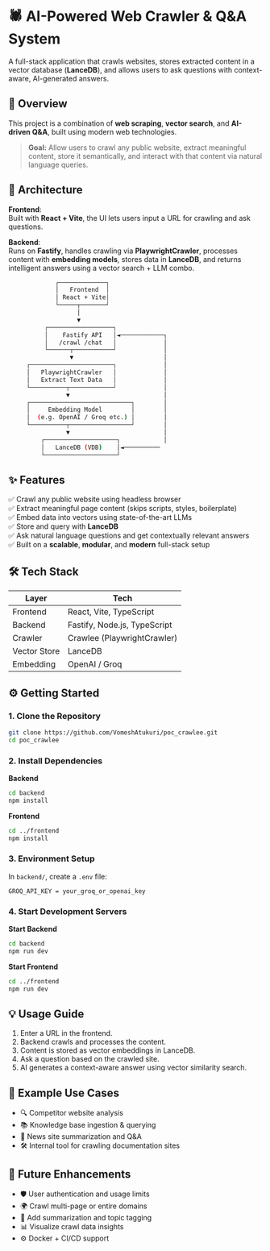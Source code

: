 

# 🕷️ AI-Powered Web Crawler & Q&A System

A full-stack application that crawls websites, stores extracted content in a vector database (**LanceDB**), and allows users to ask questions with context-aware, AI-generated answers.

## 📌 Overview

This project is a combination of **web scraping**, **vector search**, and **AI-driven Q&A**, built using modern web technologies.

> **Goal:** Allow users to crawl any public website, extract meaningful content, store it semantically, and interact with that content via natural language queries.

## 🧱 Architecture

**Frontend**:  
Built with **React + Vite**, the UI lets users input a URL for crawling and ask questions.  

**Backend**:  
Runs on **Fastify**, handles crawling via **PlaywrightCrawler**, processes content with **embedding models**, stores data in **LanceDB**, and returns intelligent answers using a vector search + LLM combo.

```bash
             ┌─────────────┐
             │   Frontend  │
             │ React + Vite│
             └─────┬───────┘
                   │
                   ▼
          ┌──────────────────┐
          │    Fastify API   │◄────────────┐
          │   /crawl /chat   │             │
          └──────┬───────────┘             │
                 ▼                         │
     ┌───────────────────────┐             │
     │   PlaywrightCrawler   │             │
     │   Extract Text Data   │             │
     └──────────┬────────────┘             │
                ▼                          │
     ┌────────────────────────────┐        │
     │     Embedding Model        │        │
     │  (e.g. OpenAI / Groq etc.) │        │
     └──────────┬─────────────────┘        │
                ▼                          │
         ┌────────────────────┐            │
         │   LanceDB (VDB)    │◄──────────
         └────────────────────┘
```
## ✨ Features

✅ Crawl any public website using headless browser  
✅ Extract meaningful page content (skips scripts, styles, boilerplate)  
✅ Embed data into vectors using state-of-the-art LLMs  
✅ Store and query with **LanceDB**  
✅ Ask natural language questions and get contextually relevant answers  
✅ Built on a **scalable**, **modular**, and **modern** full-stack setup  

## 🛠️ Tech Stack

| Layer        | Tech                      |
|--------------|---------------------------|
| Frontend     | React, Vite, TypeScript   |
| Backend      | Fastify, Node.js, TypeScript |
| Crawler      | Crawlee (PlaywrightCrawler) |
| Vector Store | LanceDB                   |
| Embedding    | OpenAI / Groq             |


## ⚙️ Getting Started

### 1. Clone the Repository

```bash
git clone https://github.com/VomeshAtukuri/poc_crawlee.git
cd poc_crawlee
```

### 2. Install Dependencies

**Backend**

```bash
cd backend
npm install
```

**Frontend**

```bash
cd ../frontend
npm install
```

### 3. Environment Setup

In `backend/`, create a `.env` file:

```env
GROQ_API_KEY = your_groq_or_openai_key
```

### 4. Start Development Servers

**Start Backend**

```bash
cd backend
npm run dev
```

**Start Frontend**

```bash
cd ../frontend
npm run dev
```


## 💡 Usage Guide

1. Enter a URL in the frontend.
2. Backend crawls and processes the content.
3. Content is stored as vector embeddings in LanceDB.
4. Ask a question based on the crawled site.
5. AI generates a context-aware answer using vector similarity search.


## 🧠 Example Use Cases

* 🔍 Competitor website analysis
* 📚 Knowledge base ingestion & querying
* 📰 News site summarization and Q\&A
* 🛠️ Internal tool for crawling documentation sites


## 🚧 Future Enhancements

* 🛡️ User authentication and usage limits
* 🌍 Crawl multi-page or entire domains
* 🧩 Add summarization and topic tagging
* 📊 Visualize crawl data insights
* ⚙️ Docker + CI/CD support

